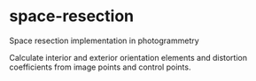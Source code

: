 # space-resection
Space resection implementation in photogrammetry

Calculate interior and exterior orientation elements and distortion coefficients from image points and control points.
